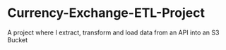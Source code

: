 # Currency-Exchange-ETL-Project
A project where I extract, transform and load data from an API into an S3 Bucket
